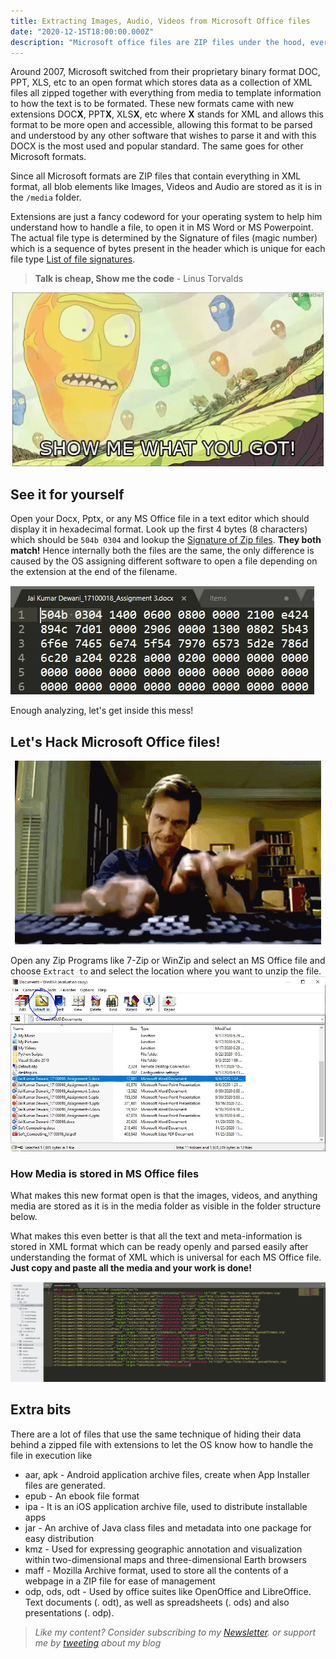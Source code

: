 ```yaml
---
title: Extracting Images, Audio, Videos from Microsoft Office files 
date: "2020-12-15T18:00:00.000Z"
description: "Microsoft office files are ZIP files under the hood, every tried unzipping them?"
---
```


Around 2007, Microsoft switched from their proprietary binary format DOC, PPT, XLS, etc to an open format which stores data as a collection of XML files all zipped together with everything from media to template information to how the text is to be formated. These new formats came with new extensions DOC**X**, PPT**X**, XLS**X**, etc where **X** stands for XML and allows this format to be more open and accessible, allowing this format to be parsed and understood by any other software that wishes to parse it and with this DOCX is the most used and popular standard. The same goes for other Microsoft formats. 

Since all Microsoft formats are ZIP files that contain everything in XML format, all blob elements like Images, Videos and Audio are stored as it is in the `/media` folder. 

Extensions are just a fancy codeword for your operating system to help him understand how to handle a file, to open it in MS Word or MS Powerpoint. The actual file type is determined by the Signature of files (magic number) which is a sequence of bytes present in the header which is unique for each file type [List of file signatures](https://en.wikipedia.org/wiki/List_of_file_signatures).

> **Talk is cheap, Show me the code** - Linus Torvalds  

<div style="text-align:center"><img src="images/good-stuff.gif" /></div>


## See it for yourself

Open your Docx, Pptx, or any MS Office file in a text editor which should display it in hexadecimal format. Look up the first 4 bytes (8 characters) which should be `504b 0304` and lookup the [Signature of Zip files](https://filesignatures.net/index.php?page=search&search=ZIP&mode=EXT). **They both match!** Hence internally both the files are the same, the only difference is caused by the OS assigning different software to open a file depending on the extension at the end of the filename. 


![](./images/text-file.JPG)

Enough analyzing, let's get inside this mess!

## Let's Hack Microsoft Office files!
<div style="text-align:center"><img src="images/hacking.gif" /></div>



Open any Zip Programs like 7-Zip or WinZip and select an MS Office file and choose `Extract to` and select the location where you want to unzip the file. 
![](images/unzip.JPG)

### How Media is stored in MS Office files
What makes this new format open is that the images, videos, and anything media are stored as it is in the media folder as visible in the folder structure below. 

What makes this even better is that all the text and meta-information is stored in XML format which can be ready openly and parsed easily after understanding the format of XML which is universal for each MS Office file. **Just copy and paste all the media and your work is done!**

![](images/folder.JPG)



## Extra bits 

There are a lot of files that use the same technique of hiding their data behind a zipped file with extensions to let the OS know how to handle the file in execution like

- aar, apk - Android application archive files, create when App Installer files are generated.
- epub - An ebook file format 
- ipa - It is an iOS application archive file, used to distribute installable apps 
- jar - An archive of Java class files and metadata into one package for easy distribution
- kmz - Used for expressing geographic annotation and visualization within two-dimensional maps and three-dimensional Earth browsers
- maff - Mozilla Archive format, used to store all the contents of a webpage in a ZIP file for ease of management
- odp, ods, odt - Used by office suites like OpenOffice and LibreOffice. Text documents (. odt), as well as spreadsheets (. ods) and also presentations (. odp).

> *Like my content? Consider subscribing to my [Newsletter](https://buttondown.email/jai_dewani). or support me by [tweeting][tweet] about my blog*

[tweet]: https://twitter.com/intent/tweet?text=Checkout%20%22Extracting%20Images,%20Audio,%20Videos%20from%20Microsoft%20Office%20files%22%20by%20%40jai_dewani%20%0A%0Ahttps%3A//blogs.jaid.tech/extracting-data-from-microsoft-office/%0A%0A%23microsoft%20%23office%20%23ZIP%20%23Data%20